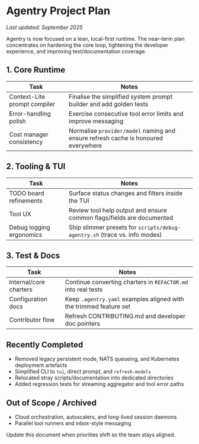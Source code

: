 # Agentry Project Plan

_Last updated: September 2025_

Agentry is now focused on a lean, local-first runtime. The near-term plan concentrates on hardening the core loop, tightening the developer experience, and improving test/documentation coverage.

## 1. Core Runtime

| Task | Notes |
| ---- | ----- |
| Context-Lite prompt compiler | Finalise the simplified system prompt builder and add golden tests |
| Error-handling polish | Exercise consecutive tool error limits and improve messaging |
| Cost manager consistency | Normalise `provider/model` naming and ensure refresh cache is honoured everywhere |

## 2. Tooling & TUI

| Task | Notes |
| ---- | ----- |
| TODO board refinements | Surface status changes and filters inside the TUI |
| Tool UX | Review tool help output and ensure common flags/fields are documented |
| Debug logging ergonomics | Ship slimmer presets for `scripts/debug-agentry.sh` (trace vs. info modes) |

## 3. Test & Docs

| Task | Notes |
| ---- | ----- |
| Internal/core charters | Continue converting charters in `REFACTOR.md` into real tests |
| Configuration docs | Keep `.agentry.yaml` examples aligned with the trimmed feature set |
| Contributor flow | Refresh CONTRIBUTING.md and developer doc pointers |

## Recently Completed

- Removed legacy persistent mode, NATS queueing, and Kubernetes deployment artefacts
- Simplified CLI to `tui`, direct prompt, and `refresh-models`
- Relocated stray scripts/documentation into dedicated directories
- Added regression tests for streaming aggregator and tool error paths

## Out of Scope / Archived

- Cloud orchestration, autoscalers, and long-lived session daemons
- Parallel tool runners and inbox-style messaging

Update this document when priorities shift so the team stays aligned.
